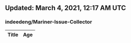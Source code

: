 ## Updated: March 4, 2021, 12:17 AM UTC


### indeedeng/Mariner-Issue-Collector
|**Title**|**Age**|
|:----|:----|